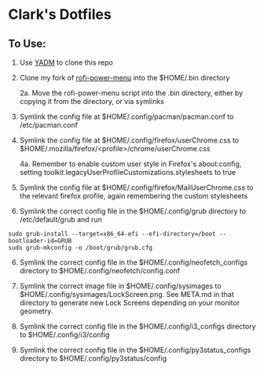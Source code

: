 # Clark's Dotfiles

## To Use:
1. Use [YADM](https://yadm.io) to clone this repo

2. Clone my fork of [rofi-power-menu](https://www.github.com/ClarkHensley/rofi-power-menu) into the $HOME/.bin directory

    2a. Move the rofi-power-menu script into the .bin directory, either by copying it from the directory, or via symlinks

3. Symlink the config file at $HOME/.config/pacman/pacman.conf to /etc/pacman.conf

4. Symlink the config file at $HOME/.config/firefox/userChrome.css to $HOME/.mozilla/firefox/\<profile\>/chrome/userChrome.css

    4a. Remember to enable custom user style in Firefox's about:config, setting toolkit.legacyUserProfileCustomizations.stylesheets to true

5. Symlink the config file at $HOME/.config/firefox/MailUserChrome.css to the relevant firefox profile, again remembering the custom stylesheets

5. Symlink the correct config file in the $HOME/.config/grub directory to /etc/default/grub and run

```shell
sudo grub-install --target=x86_64-efi --efi-directory=/boot --bootloader-id=GRUB
sudo grub-mkconfig -o /boot/grub/grub.cfg
```

6. Symlink the correct config file in the $HOME/.config/neofetch\_configs directory to $HOME/.config/neofetch/config.conf

7. Symlink the correct image file in $HOME/.config/sysimages to $HOME/.config/sysimages/LockScreen.png. See META.md in that directory to generate new Lock Screens depending on your monitor geometry.

8. Symlink the correct config file in the $HOME/.config/i3\_configs directory to $HOME/.config/i3/config

9. Symlink the correct config file in the $HOME/.config/py3status\_configs directory to $HOME/.config/py3status/config
